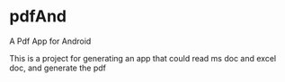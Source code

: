 pdfAnd
======

A Pdf App for Android

This is a project for generating an app that could read ms doc and excel doc, and generate the pdf 
